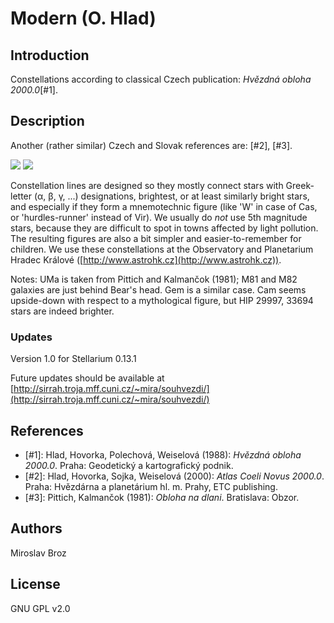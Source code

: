 # Modern (O. Hlad)

## Introduction

Constellations according to classical Czech publication: *Hvězdná obloha 2000.0*[#1].

## Description

Another (rather similar) Czech and Slovak references are: [#2], [#3].

![](hvezdna_obloha_2000.png) ![](obloha_na_dlani.png)

Constellation lines are designed so they mostly connect stars with Greek-letter (α, β, γ, ...) designations, brightest, or at least similarly bright stars, and especially if they form a mnemotechnic figure (like 'W' in case of Cas, or 'hurdles-runner' instead of Vir). We usually do *not* use 5th magnitude stars, because they are difficult to spot in towns affected by light pollution. The resulting figures are also a bit simpler and easier-to-remember for children. We use these constellations at the Observatory and Planetarium Hradec Králové ([http://www.astrohk.cz](http://www.astrohk.cz)).

Notes: UMa is taken from Pittich and Kalmančok (1981); M81 and M82 galaxies are just behind Bear's head. Gem is a similar case. Cam seems upside-down with respect to a mythological figure, but HIP 29997, 33694 stars are indeed brighter.

### Updates

Version 1.0 for Stellarium 0.13.1

Future updates should be available at [http://sirrah.troja.mff.cuni.cz/~mira/souhvezdi/](http://sirrah.troja.mff.cuni.cz/~mira/souhvezdi/)

## References

 - [#1]: Hlad, Hovorka, Polechová, Weiselová (1988): *Hvězdná obloha 2000.0*. Praha: Geodetický a kartografický podnik.
 - [#2]: Hlad, Hovorka, Sojka, Weiselová (2000): *Atlas Coeli Novus 2000.0*. Praha: Hvězdárna a planetárium hl. m. Prahy, ETC publishing.
 - [#3]: Pittich, Kalmančok (1981): *Obloha na dlani*. Bratislava: Obzor.

## Authors

Miroslav Broz

## License

GNU GPL v2.0
